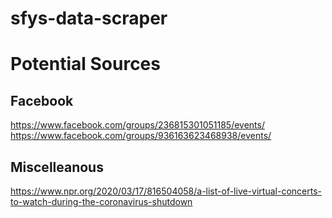 # sfys-data-scraper


# Potential Sources

## Facebook
https://www.facebook.com/groups/236815301051185/events/
https://www.facebook.com/groups/936163623468938/events/

## Miscelleanous
https://www.npr.org/2020/03/17/816504058/a-list-of-live-virtual-concerts-to-watch-during-the-coronavirus-shutdown
